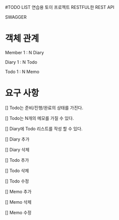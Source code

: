 #TODO LIST 연습용 토이 프로젝트
RESTFUL한 REST API

SWAGGER

# 객체 관계
Member 1 : N Diary

Diary 1 : N Todo

Todo 1 : N Memo

# 요구 사항
[] Todo는 준비/진행/완료의 상태를 가진다.

[] Todo는 N개의 메모를 가질 수 있다.

[] Diary에 Todo 리스트를 작성 할 수 있다.

[] Diary 추가

[] Diary 삭제

[] Todo 추가

[] Todo 삭제

[] Todo 수정

[] Memo 추가

[] Memo 삭제

[] Memo 수정